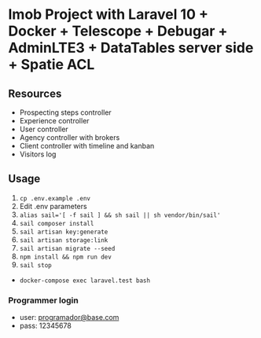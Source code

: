 # Imob Project with Laravel 10 + Docker + Telescope + Debugar + AdminLTE3 + DataTables server side + Spatie ACL

## Resources

- Prospecting steps controller
- Experience controller
- User controller
- Agency controller with brokers
- Client controller with timeline and kanban
- Visitors log

## Usage

1. `cp .env.example .env`
2. Edit .env parameters
3. `alias sail='[ -f sail ] && sh sail || sh vendor/bin/sail'`
4. `sail composer install`
5. `sail artisan key:generate`
6. `sail artisan storage:link`
7. `sail artisan migrate --seed`
8. `npm install && npm run dev`
9. `sail stop`

- `docker-compose exec laravel.test bash`

### Programmer login

- user: <programador@base.com>
- pass: 12345678
